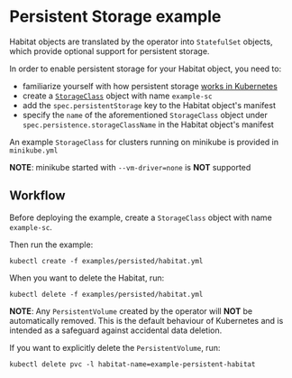 # Persistent Storage example

Habitat objects are translated by the operator into `StatefulSet` objects, which
provide optional support for persistent storage.

In order to enable persistent storage for your Habitat object, you need to:

* familiarize yourself with how persistent storage [works in
Kubernetes](https://kubernetes.io/docs/concepts/storage/persistent-volumes/)
* create a
[`StorageClass`](https://kubernetes.io/docs/concepts/storage/storage-classes/)
object with name `example-sc`
* add the `spec.persistentStorage` key to the Habitat object's manifest
* specify the `name` of the aforementioned `StorageClass` object under
`spec.persistence.storageClassName` in the Habitat object's manifest

An example `StorageClass` for clusters running on minikube is provided in
`minikube.yml`

**NOTE**: minikube started with `--vm-driver=none` is **NOT**
supported

## Workflow

Before deploying the example, create a `StorageClass` object with name
`example-sc`.

Then run the example:

    kubectl create -f examples/persisted/habitat.yml

When you want to delete the Habitat, run:

    kubectl delete -f examples/persisted/habitat.yml

**NOTE**: Any `PersistentVolume` created by the operator will **NOT** be
automatically removed. This is the default behaviour of Kubernetes and is
intended as a safeguard against accidental data deletion.

If you want to explicitly delete the `PersistentVolume`, run:

    kubectl delete pvc -l habitat-name=example-persistent-habitat
